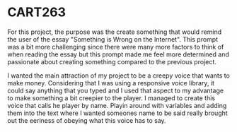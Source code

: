 # CART263

For this project, the purpose was the create something that would remind the user of the essay "Something is Wrong on the Internet".  This prompt was a bit more challenging since there were many more factors to think of when reading the essay but this prompt made me feel more determined and passionate about creating something compared to the previous project.

I wanted the main attraction of my project to be a creepy voice that wants to make money.  Considering that I was using a responsive voice library, it could say anything that you typed and I used that aspect to my advantage to make something a bit creepier to the player.  I managed to create this voice that calls he player by name.  Playin around with variables and adding them into the text where I wanted someones name to be said really brought out the eeriness of obeying what this voice has to say.  
